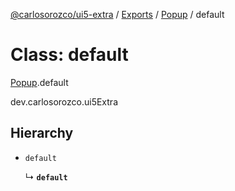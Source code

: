 [@carlosorozco/ui5-extra](../README.md) / [Exports](../modules.md) / [Popup](../modules/Popup.md) / default

# Class: default

[Popup](../modules/Popup.md).default

dev.carlosorozco.ui5Extra

## Hierarchy

- `default`

  ↳ **`default`**
